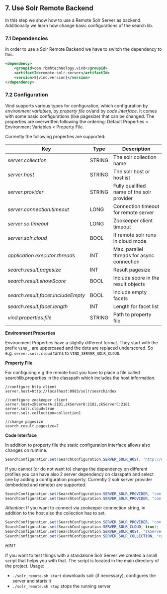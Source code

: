 ## 7. Use Solr Remote Backend

In this step we show how to use a Remote Solr Server as backend. Additionally we learn how
change basic configurations of the search lib.

### 7.1 Dependencies

In order to use a Solr Remote Backend we have to switch the dependency to this.

```xml
<dependency>
    <groupId>com.rbmhtechnology.vind</groupId>
    <artifactId>remote-solr-server</artifactId>
    <version>${vind.version}</version>
</dependency>
```

### 7.2 Configuration

Vind supports various types for configuration, which configuration by *environment variables*, by *property file* or/and by *code interface*.
It comes with some basic configurations (like pagesize) that can be changed. The properties are overwritten following the ordering:
Default Properties < Environment Variables < Property File.

Currently the following properties are supported:

| Key | Type | Description |
| --- | --- | --- |
| *server.collection* | STRING | The solr collection name |
| *server.host* | STRING | The solr host or hostlist |
| *server.provider* | STRING | Fully qualified name of the solr provider |
| *server.connection.timeout* | LONG | Connection timeout for remote server |
| *server.so.timeout* | LONG | Zookeeper client timeout |
| *server.solr.cloud* | BOOL | If remote solr runs in cloud mode |
| *application.executor.threads* | INT | Max. parallel threads for async connection |
| *search.result.pagesize* | INT | Result pagesize |
| *search.result.showScore* | BOOL | Include score in the result objects |
| *search.result.facet.includeEmpty* | BOOL | Include empty facets |
| *search.result.facet.length* | INT | Length for facet list |
| *vind.properties.file* | STRING | Path to property file |

**Environment Properties**

Environment Properties have a slightly different format. They start with the prefix `VIND_`, are uppercased and the dots are replaced underscored.
So e.g. `server.solr.cloud` turns to `VIND_SERVER_SOLR_CLOUD`.

**Property File**

For configuring e.g the remote host you have to place a file called searchlib.properties in the classpath which includes the host information.

```
//configure http client
server.host=http://localhost:8983/solr/searchindex

//configure zookeeper client
server.host=zkServerA:2181,zkServerB:2181,zkServerC:2181
server.solr.cloud=true
server.solr.collection=collection1

//change pagesize
search.result.pagesize=7
```
 
**Code Interface**
 
In addition to property file the static configuration interface allows also changes on runtime.
```java
SearchConfiguration.set(SearchConfiguration.SERVER_SOLR_HOST, "http://example.org/solr/core");
```
   
If you cannot (or do not want to) change the dependency on different profiles you can have also 2 server dependency on
classpath and select one by adding a configuration property. Currently 2 solr server provider (embedded and remote) are
supported.
```java
SearchConfiguration.set(SearchConfiguration.SERVER_SOLR_PROVIDER, "com.rbmhtechnology.vind.solr.EmbeddedSolrServerProvider");
SearchConfiguration.set(SearchConfiguration.SERVER_SOLR_PROVIDER, "com.rbmhtechnology.vind.solr.RemoteSolrServerProvider");
```

*Attention*: If you want to connect via zookeeper connection string, in addition to the host also the collection has to set.
```java
SearchConfiguration.set(SearchConfiguration.SERVER_SOLR_PROVIDER, "com.rbmhtechnology.vind.solr.RemoteSolrServerProvider");
SearchConfiguration.set(SearchConfiguration.SERVER_SOLR_CLOUD, true);
SearchConfiguration.set(SearchConfiguration.SERVER_SOLR_HOST, "zkServerA:2181,zkServerB:2181,zkServerC:2181");
SearchConfiguration.set(SearchConfiguration.SERVER_SOLR_COLLECTION, "collection1");
```
   
*HINT*

If you want to test things with a standalone Solr Server we created a small script that helps you with that. The script is located
in the main directory of the project. Usage:

* `./solr_remote.sh start` downloads solr (if necessary), configures the server and starts it
* `./solr_remote.sh stop` stops the running server
